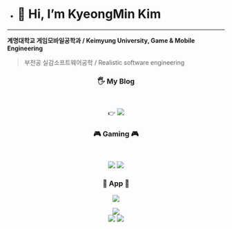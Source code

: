 - <h1> 👋 Hi, I’m KyeongMin Kim </h1>
---
**계명대학교 게임모바일공학과 / Keimyung University, Game & Mobile Engineering**  
>부전공 실감소프트웨어공학 / Realistic software engineering
<h3 align="center"><b>🖐 My Blog</b></h3>
</br>
<p align="center"> 👉
<a href="https://blog.naver.com/rdz77"><img src="https://img.shields.io/badge/MyBlog-FFE033?style=for-the-badge&logo=Naver&logoColor=03C75A&link=https://blog.naver.com/rdz77"/></a>
</p>
<h3 align="center"><b>🎮 Gaming 🎮</b></h3>
</br>
<p align="center">
<img src="https://img.shields.io/badge/unity-white.svg?style=for-the-badge&logo=unity&logoColor=black"/>
<img src="https://img.shields.io/badge/c%23-blue.svg?style=for-the-badge&logo=c-sharp&logoColor=white"/>
</p>
<h3 align="center"><b>📱 App 📱</b></h3>
<p align="center">
<img src="https://img.shields.io/badge/Google Play-yellow.svg?style=for-the-badge&logo=Google Play&logoColor=black"/>
</p>
<div align="center">
<img src="https://github-readme-stats.vercel.app/api?username=RuDaz7&show_icons=true">
</div>
<div align="center">
<img src="https://github-readme-stats.vercel.app/api/top-langs/?username=RuDaz7&show_icons=true">
<img src="http://mazassumnida.wtf/api/v2/generate_badge?boj=rudaz77">
</div>
